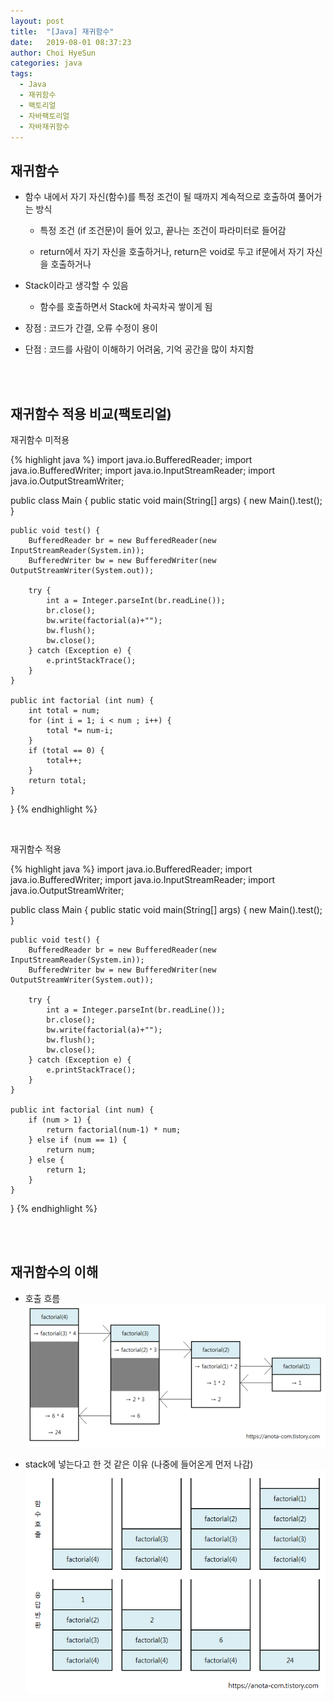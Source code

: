 ```yaml
---
layout: post
title:  "[Java] 재귀함수"
date:   2019-08-01 08:37:23
author: Choi HyeSun
categories: java
tags:
  - Java
  - 재귀함수
  - 팩토리얼
  - 자바팩토리얼
  - 자바재귀함수
---
```


## 재귀함수

- 함수 내에서 자기 자신(함수)를 특정 조건이 될 때까지 계속적으로 호출하여 풀어가는 방식

  - 특정 조건 (if 조건문)이 들어 있고, 끝나는 조건이 파라미터로 들어감

  - return에서 자기 자신을 호출하거나, return은 void로 두고 if문에서 자기 자신을 호출하거나

- Stack이라고 생각할 수 있음

  - 함수를 호출하면서 Stack에 차곡차곡 쌓이게 됨

- 장점 : 코드가 간결, 오류 수정이 용이

- 단점 : 코드를 사람이 이해하기 어려움, 기억 공간을 많이 차지함

<br>
<br>

## 재귀함수 적용 비교(팩토리얼)

재귀함수 미적용

{% highlight java %}
import java.io.BufferedReader;
import java.io.BufferedWriter;
import java.io.InputStreamReader;
import java.io.OutputStreamWriter;

public class Main {
    public static void main(String[] args) {
        new Main().test();
    }
    
    public void test() {
        BufferedReader br = new BufferedReader(new InputStreamReader(System.in));
        BufferedWriter bw = new BufferedWriter(new OutputStreamWriter(System.out));
        
        try {
            int a = Integer.parseInt(br.readLine());
            br.close();
            bw.write(factorial(a)+"");
            bw.flush();
            bw.close();
        } catch (Exception e) {
            e.printStackTrace();
        }
    }
    
    public int factorial (int num) {
        int total = num;
        for (int i = 1; i < num ; i++) {
            total *= num-i;
        }
        if (total == 0) {
            total++;
        }
        return total;
    }
}
{% endhighlight %}

<br>

재귀함수 적용

{% highlight java %}
import java.io.BufferedReader;
import java.io.BufferedWriter;
import java.io.InputStreamReader;
import java.io.OutputStreamWriter;

public class Main {
    public static void main(String[] args) {
        new Main().test();
    }
    
    public void test() {
        BufferedReader br = new BufferedReader(new InputStreamReader(System.in));
        BufferedWriter bw = new BufferedWriter(new OutputStreamWriter(System.out));
        
        try {
            int a = Integer.parseInt(br.readLine());
            br.close();
            bw.write(factorial(a)+"");
            bw.flush();
            bw.close();
        } catch (Exception e) {
            e.printStackTrace();
        }
    }
    
    public int factorial (int num) {
        if (num > 1) { 
            return factorial(num-1) * num;
        } else if (num == 1) {
            return num;
        } else {
            return 1;
        }
    }
}
{% endhighlight %}

<br>
<br>

## 재귀함수의 이해

- 호출 흐름
![image](/img/2019-08-01/Recursive-001-flow1.png)

- stack에 넣는다고 한 것 같은 이유 (나중에 들어온게 먼저 나감)
![image](/img/2019-08-01/Recursive-002-queue1.png)
